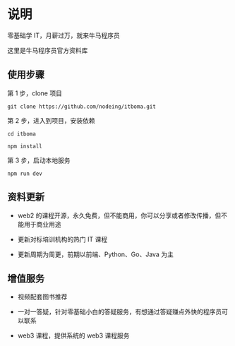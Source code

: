 # 说明

零基础学 IT，月薪过万，就来牛马程序员

这里是牛马程序员官方资料库

## 使用步骤

第 1 步，clone 项目

```
git clone https://github.com/nodeing/itboma.git
```

第 2 步，进入到项目，安装依赖

```
cd itboma
```

```
npm install
```

第 3 步，启动本地服务

```
npm run dev
```

## 资料更新

- web2 的课程开源，永久免费，但不能商用，你可以分享或者修改传播，但不能用于商业用途

- 更新对标培训机构的热门 IT 课程

- 更新周期为周更，前期以前端、Python、Go、Java 为主

## 增值服务

- 视频配套图书推荐

- 一对一答疑，针对零基础小白的答疑服务，有想通过答疑赚点外快的程序员可以联系

- web3 课程，提供系统的 web3 课程服务
